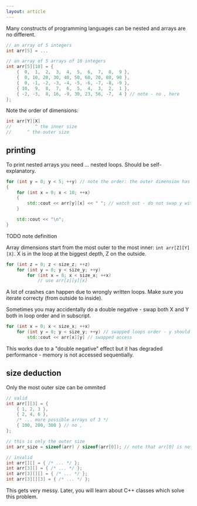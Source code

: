```yaml
---
layout: article
---
```


Many constructs of programming languages can be nested and arrays are no different.

```c++
// an array of 5 integers
int arr[5] = ...

// an array of 5 arrays of 10 integers
int arr[5][10] = {
    {  0,  1,  2,  3,  4,  5,  6,  7,  8,  9 },
    {  0, 10, 20, 30, 40, 50, 60, 70, 80, 90 },
    {  0, -1, -2, -3, -4, -5, -6, -7, -8, -9 },
    { 10,  9,  8,  7,  6,  5,  4,  3,  2,  1 },
    { -2, -3,  8, 16, -9, 30, 23, 56, -7,  4 } // note - no , here
};
```

Note the order of dimensions:

```c++
int arr[Y][X]
//         ^ the inner size
//      ^ the outer size
```

## printing

To print nested arrays you need ... nested loops. Should be self-explanatory.

```c++
for (int y = 0; y < 5; ++y) // note the order: the outer dimension has size 5
{
    for (int x = 0; x < 10; ++x)
    {
        std::cout << arr[y][x] << " "; // watch out - do not swap y with x
    }

    std::cout << "\n";
}
```

TODO note definition

<div class="note success">

Array dimensions start from the most outer to the most inner: `int arr[Z][Y][X]`. X is in the loop at the biggest depth, Z on the outside.

```c++
for (int z = 0; z < size_z; ++z)
    for (int y = 0; y < size_y; ++y)
        for (int x = 0; x < size_x; ++x)
            // use arr[z][y][x]
```
</div>

<div class="note warning">

A lot of crashes can happen due to wrongly written loops. Make sure you iterate correcty (from outside to inside).

Sometimes you may accidentally do a double negative - swap both X and Y both in loop order and in subscript.

```c++
for (int x = 0; x < size_x; ++x)
    for (int y = 0; y < size_y; ++y) // swapped loops order - y should be outside
        std::cout << arr[x][y] // swapped access
```

This works due to a "double negative" effect but it has degraded performance - memory is not accessed sequentially.
</div>

## size deduction

Only the most outer size can be ommited

```c++
// valid
int arr[][3] = {
    { 1, 2, 3 },
    { 2, 4, 6 },
    /* ... more possible arrays of 3 */
    { 100, 200, 300 } // no ,
};

// this is only the outer size
int arr_size = sizeof(arr) / sizeof(arr[0]); // note that arr[0] is not an integer but array of 3 integers

// invalid
int arr[][] = { /* ... */ };
int arr[3][] = { /* ... */ };
int arr[3][][] = { /* ... */ };
int arr[3][][3] = { /* ... */ };
```

This gets very messy. Later, you will learn about C++ classes which solve this problem.
